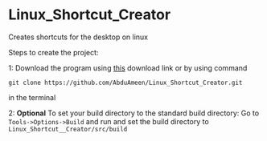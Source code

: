 # Linux_Shortcut_Creator
Creates shortcuts for the desktop on linux

Steps to create the project:

1: Download the program using [this](https://github.com/AbduAmeen/Linux_Shortcut_Creator.git) download link or by using command 
```
git clone https://github.com/AbduAmeen/Linux_Shortcut_Creator.git
```
in the terminal

2: **Optional** To set your build directory to the standard build directory: 
Go to ```Tools->Options->Build``` and run and set the build directory to 
```Linux_Shortcut__Creator/src/build```
